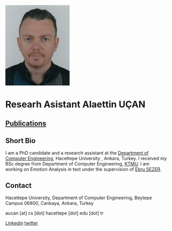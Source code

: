 ![Alaettin Uçan](avatar.jpg) 


# Researh Asistant Alaettin UÇAN


## <a href="https://scholar.google.com/citations?user=dbZzyagAAAAJ" target="_blank">Publications</a>



## Short Bio
I am a PhD candidate and a research assistant at the [Department of Computer Engineering](http://cs.hacettepe.edu.tr/), Hacettepe University , Ankara, Turkey. I received my BSc degree from Department of Computer Engineering, [KTMU](http://manas.edu.kg/). I am working on Emotion Analysis in text under the supervision of [Ebru SEZER](http://yunus.hacettepe.edu.tr/~ebru/).

## Contact

Hacettepe University,
Department of Computer Engineering,
Beytepe Campus 06800, Cankaya,
Ankara, Turkey


aucan [at] cs [dot] hacettepe [dot] edu [dot] tr



[Linkedin](https://www.linkedin.com/in/alaettin-ucan/)
[twitter](https://twitter.com/alaattinucn)   
